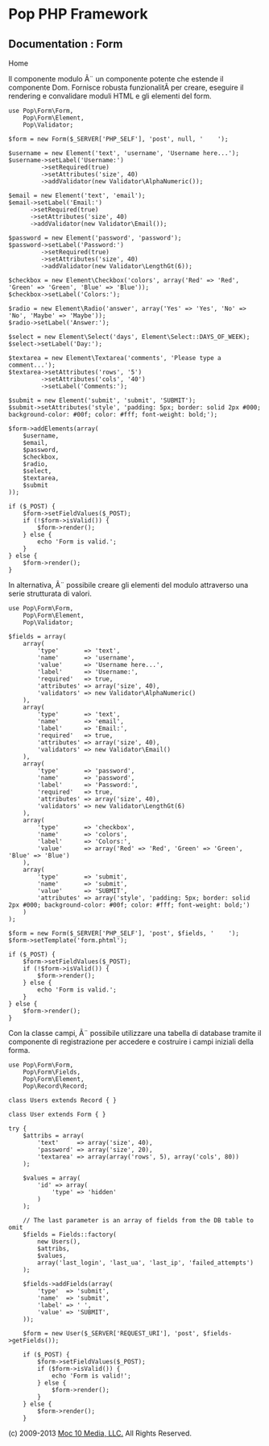 Pop PHP Framework
=================

Documentation : Form
--------------------

Home

Il componente modulo Ã¨ un componente potente che estende il componente
Dom. Fornisce robusta funzionalitÃ per creare, eseguire il rendering e
convalidare moduli HTML e gli elementi del form.

    use Pop\Form\Form,
        Pop\Form\Element,
        Pop\Validator;

    $form = new Form($_SERVER['PHP_SELF'], 'post', null, '    ');

    $username = new Element('text', 'username', 'Username here...');
    $username->setLabel('Username:')
             ->setRequired(true)
             ->setAttributes('size', 40)
             ->addValidator(new Validator\AlphaNumeric());

    $email = new Element('text', 'email');
    $email->setLabel('Email:')
          ->setRequired(true)
          ->setAttributes('size', 40)
          ->addValidator(new Validator\Email());

    $password = new Element('password', 'password');
    $password->setLabel('Password:')
             ->setRequired(true)
             ->setAttributes('size', 40)
             ->addValidator(new Validator\LengthGt(6));

    $checkbox = new Element\Checkbox('colors', array('Red' => 'Red', 'Green' => 'Green', 'Blue' => 'Blue'));
    $checkbox->setLabel('Colors:');

    $radio = new Element\Radio('answer', array('Yes' => 'Yes', 'No' => 'No', 'Maybe' => 'Maybe'));
    $radio->setLabel('Answer:');

    $select = new Element\Select('days', Element\Select::DAYS_OF_WEEK);
    $select->setLabel('Day:');

    $textarea = new Element\Textarea('comments', 'Please type a comment...');
    $textarea->setAttributes('rows', '5')
             ->setAttributes('cols', '40')
             ->setLabel('Comments:');

    $submit = new Element('submit', 'submit', 'SUBMIT');
    $submit->setAttributes('style', 'padding: 5px; border: solid 2px #000; background-color: #00f; color: #fff; font-weight: bold;');

    $form->addElements(array(
        $username,
        $email,
        $password,
        $checkbox,
        $radio,
        $select,
        $textarea,
        $submit
    ));

    if ($_POST) {
        $form->setFieldValues($_POST);
        if (!$form->isValid()) {
            $form->render();
        } else {
            echo 'Form is valid.';
        }
    } else {
        $form->render();
    }

In alternativa, Ã¨ possibile creare gli elementi del modulo attraverso
una serie strutturata di valori.

    use Pop\Form\Form,
        Pop\Form\Element,
        Pop\Validator;

    $fields = array(
        array(
            'type'       => 'text',
            'name'       => 'username',
            'value'      => 'Username here...',
            'label'      => 'Username:',
            'required'   => true,
            'attributes' => array('size', 40),
            'validators' => new Validator\AlphaNumeric()
        ),
        array(
            'type'       => 'text',
            'name'       => 'email',
            'label'      => 'Email:',
            'required'   => true,
            'attributes' => array('size', 40),
            'validators' => new Validator\Email()
        ),
        array(
            'type'       => 'password',
            'name'       => 'password',
            'label'      => 'Password:',
            'required'   => true,
            'attributes' => array('size', 40),
            'validators' => new Validator\LengthGt(6)
        ),
        array(
            'type'       => 'checkbox',
            'name'       => 'colors',
            'label'      => 'Colors:',
            'value'      => array('Red' => 'Red', 'Green' => 'Green', 'Blue' => 'Blue')
        ),
        array(
            'type'       => 'submit',
            'name'       => 'submit',
            'value'      => 'SUBMIT',
            'attributes' => array('style', 'padding: 5px; border: solid 2px #000; background-color: #00f; color: #fff; font-weight: bold;')
        )
    );

    $form = new Form($_SERVER['PHP_SELF'], 'post', $fields, '    ');
    $form->setTemplate('form.phtml');

    if ($_POST) {
        $form->setFieldValues($_POST);
        if (!$form->isValid()) {
            $form->render();
        } else {
            echo 'Form is valid.';
        }
    } else {
        $form->render();
    }

Con la classe campi, Ã¨ possibile utilizzare una tabella di database
tramite il componente di registrazione per accedere e costruire i campi
iniziali della forma.

    use Pop\Form\Form,
        Pop\Form\Fields,
        Pop\Form\Element,
        Pop\Record\Record;

    class Users extends Record { }

    class User extends Form { }

    try {
        $attribs = array(
            'text'     => array('size', 40),
            'password' => array('size', 20),
            'textarea' => array(array('rows', 5), array('cols', 80))
        );

        $values = array(
            'id' => array(
                'type' => 'hidden'
            )
        );

        // The last parameter is an array of fields from the DB table to omit
        $fields = Fields::factory(
            new Users(),
            $attribs,
            $values,
            array('last_login', 'last_ua', 'last_ip', 'failed_attempts')
        );

        $fields->addFields(array(
            'type'  => 'submit',
            'name'  => 'submit',
            'label' => ' ',
            'value' => 'SUBMIT',
        ));

        $form = new User($_SERVER['REQUEST_URI'], 'post', $fields->getFields());

        if ($_POST) {
            $form->setFieldValues($_POST);
            if ($form->isValid()) {
                echo 'Form is valid!';
            } else {
                $form->render();
            }
        } else {
            $form->render();
        }

\(c) 2009-2013 [Moc 10 Media, LLC.](http://www.moc10media.com) All
Rights Reserved.
